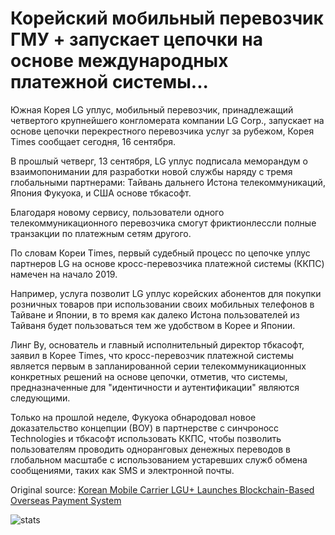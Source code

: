 # Корейский мобильный перевозчик ГМУ + запускает цепочки на основе международных платежной системы...

Южная Корея LG уплус, мобильный перевозчик, принадлежащий четвертого крупнейшего конгломерата компании LG Corp., запускает на основе цепочки перекрестного перевозчика услуг за рубежом, Корея Times сообщает сегодня, 16 сентября.

В прошлый четверг, 13 сентября, LG уплус подписала меморандум о взаимопонимании для разработки новой службы наряду с тремя глобальными партнерами: Тайвань дальнего Истона телекоммуникаций, Япония Фукуока, и США основе тбкасофт.

Благодаря новому сервису, пользователи одного телекоммуникационного перевозчика смогут фриктионлессли полные транзакции по платежным сетям другого.

По словам Кореи Times, первый судебный процесс по цепочке уплус партнеров LG на основе кросс-перевозчика платежной системы (ККПС) намечен на начало 2019.

Например, услуга позволит LG уплус корейских абонентов для покупки розничных товаров при использовании своих мобильных телефонов в Тайване и Японии, в то время как далеко Истона пользователей из Тайваня будет пользоваться тем же удобством в Корее и Японии.

Линг Ву, основатель и главный исполнительный директор тбкасофт, заявил в Корее Times, что кросс-перевозчик платежной системы является первым в запланированной серии телекоммуникационных конкретных решений на основе цепочки, отметив, что системы, предназначенные для "идентичности и аутентификации" являются следующими.

Только на прошлой неделе, Фукуока обнародовал новое доказательство концепции (ВОУ) в партнерстве с синчроносс Technologies и тбкасофт использовать ККПС, чтобы позволить пользователям проводить одноранговых денежных переводов в глобальном масштабе с использованием устаревших служб обмена сообщениями, таких как SMS и электронной почты.

Original source: [Korean Mobile Carrier LGU+ Launches Blockchain-Based Overseas Payment System](https://cointelegraph.com/news/korean-mobile-carrier-lgu-launches-blockchain-based-overseas-payment-system)

![stats](https://c.statcounter.com/11760860/0/a89fa40b/1/ "stats")
